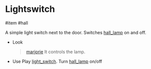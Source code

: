 # Lightswitch

#item #hall

A simple light switch next to the door. Switches [hall_lamp](hall_lamp.md) on and off.

- Look
	
	> [marjorie](../characters/marjorie.md)
	> It controls the lamp.
- Use
	Play [light_switch](../sfx/light_switch.md).
	Turn [hall_lamp](hall_lamp.md) on/off